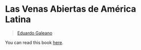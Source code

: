 # Las Venas Abiertas de América Latina

> [Eduardo Galeano](https://en.wikipedia.org/wiki/Eduardo_Galeanohttps://en.wikipedia.org/wiki/Eduardo_Galeano)

You can read this book [here](https://www.amazon.com/venas-abiertas-Am%C3%A9rica-Latina-Spanish-ebook/dp/B00DID7L58).
